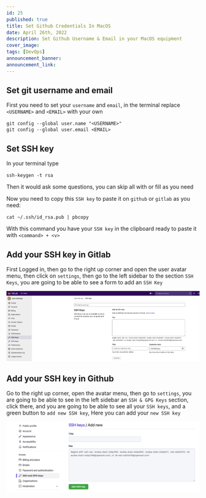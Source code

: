 ```yaml
---
id: 25
published: true
title: Set Github Credentials In MacOS
date: April 26th, 2022
description: Set Github Username & Email in your MacOS equipment
cover_image:
tags: [DevOps]
announcement_banner:
announcement_link:
---
```


## Set git username and email

First you need to set your `username` and `email`, in the terminal replace `<USERNAME>` and `<EMAIL>` with your own

```shell
git config --global user.name "<USERNAME>"
git config --global user.email <EMAIL>
```

## Set SSH key

In your terminal type

```shell
ssh-keygen -t rsa
```

Then it would ask some questions, you can skip all with <enter> or fill as you need

Now you need to copy this `SSH key` to paste it on `github` or `gitlab` as you need:

```shell
cat ~/.ssh/id_rsa.pub | pbcopy
```

With this command you have your `SSH key` in the clipboard ready to paste it with `<command> + <v>`

## Add your SSH key in Gitlab

First Logged in, then go to the right up corner and open the user avatar menu, then click on `settings`, 
then go to the left sidebar to the section `SSH Keys`, you are going to be able to see a form to add an `SSH Key`

![Gitlab Create SSH Screen](/images/blog/17/gitlab-screen.png)

## Add your SSH key in Github

Go to the right up corner, open the avatar menu, then go to `settings`, 
you are going to be able to see in the left sidebar an `SSH & GPG Keys` section, 
click there, and you are going to be able to see all your `SSH keys`, and a green button to `add new SSH key`, 
Here you can add your `new SSH key`

![Github Create SSH Screen](/images/blog/17/github-screen.png)